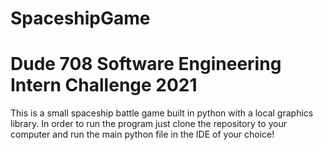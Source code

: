 # SpaceshipGame
# Dude 708 Software Engineering Intern Challenge 2021

This is a small spaceship battle game built in python with a local graphics library.
In order to run the program just clone the repository to your computer and run the main
python file in the IDE of your choice!
